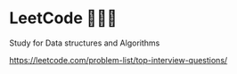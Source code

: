 # LeetCode 👩🏻‍💻
Study for Data structures and Algorithms

https://leetcode.com/problem-list/top-interview-questions/

